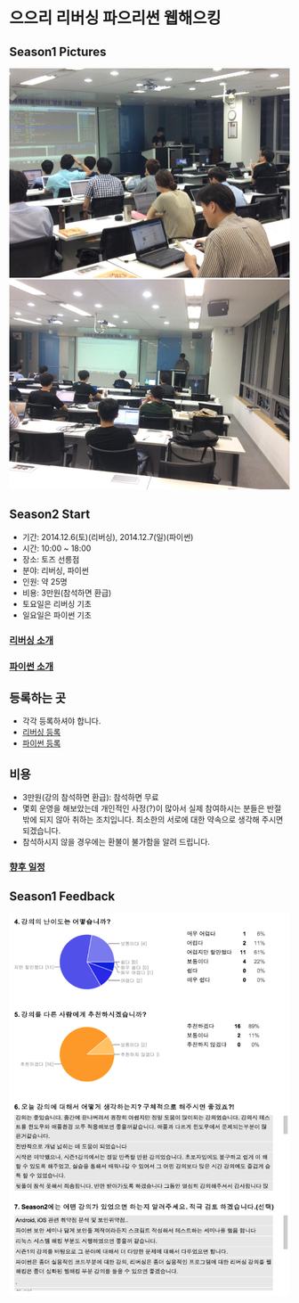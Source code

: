 # 으으리 리버싱 파으리썬 웹해으킹

## Season1 Pictures

<img src="images/season1/8week_01.jpg" />


<img src="images/season1/8week_02.jpg" />


## Season2 Start

- 기간: 2014.12.6(토)(리버싱), 2014.12.7(일)(파이썬)
- 시간: 10:00 ~ 18:00
- 장소: 토즈 선릉점
- 분야: 리버싱, 파이썬
- 인원: 약 25명
- 비용: 3만원(참석하면 환급)
- 토요일은 리버싱 기초
- 일요일은 파이썬 기초

### [리버싱 소개](reversion/season2/00.md)

### [파이썬 소개](python/season2/00.md)

## 등록하는 곳

- 각각 등록하셔야 합니다.
- [리버싱 등록](http://onoffmix.com/event/37844)
- [파이썬 등록](http://onoffmix.com/event/37846)

## 비용

- 3만원(강의 참석하면 환급): 참석하면 무료
- 몇회 운영을 해보았는데 개인적인 사정(?)이 많아서 실제 참여하시는 분들은 반절 밖에 되지 않아 취하는 조치입니다. 최소한의 서로에 대한 약속으로 생각해 주시면 되겠습니다.
- 참석하시지 않을 경우에는 환불이 불가함을 알려 드립니다.

### [향후 일정](pages/calendar.md)

## Season1 Feedback

![Season1 Feedback](images/feedback/season1_feedback.png)